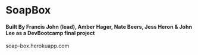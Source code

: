 # SoapBox

#### Built By Francis John (lead), Amber Hager, Nate Beers, Jess Heron & John Lee as a DevBootcamp final project

soap-box.herokuapp.com


